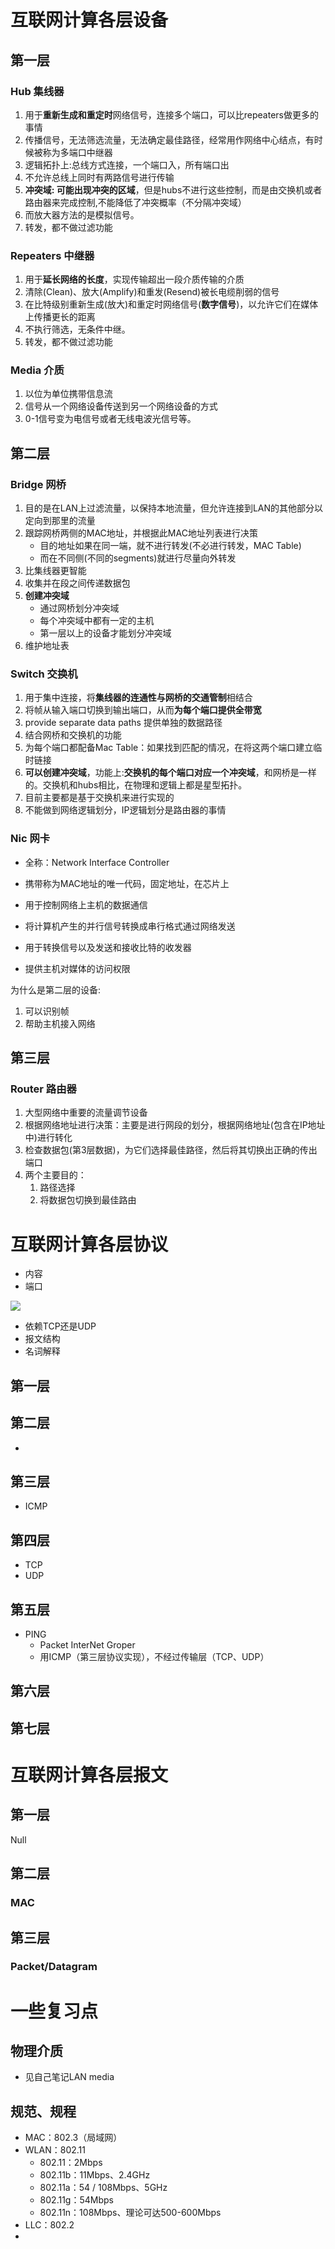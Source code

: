 ```toc
```
# 互联网计算各层设备


## 第一层

### Hub 集线器

1. 用于**重新生成和重定时**网络信号，连接多个端口，可以比repeaters做更多的事情
2. 传播信号，无法筛选流量，无法确定最佳路径，经常用作网络中心结点，有时候被称为多端口中继器
3. 逻辑拓扑上:总线方式连接，一个端口入，所有端口出
4. 不允许总线上同时有两路信号进行传输
5. **冲突域: 可能出现冲突的区域**，但是hubs不进行这些控制，而是由交换机或者路由器来完成控制,不能降低了冲突概率（不分隔冲突域）
6. 而放大器方法的是模拟信号。
7. 转发，都不做过滤功能

### Repeaters 中继器

1. 用于**延长网络的长度**，实现传输超出一段介质传输的介质
2. 清除(Clean)、放大(Amplify)和重发(Resend)被长电缆削弱的信号
3. 在比特级别重新生成(放大)和重定时网络信号(**数字信号**)，以允许它们在媒体上传播更长的距离
4. 不执行筛选，无条件中继。
5. 转发，都不做过滤功能

### Media 介质

1. 以位为单位携带信息流
2. 信号从一个网络设备传送到另一个网络设备的方式
3. 0-1信号变为电信号或者无线电波光信号等。

## 第二层

### Bridge 网桥

1. 目的是在LAN上过滤流量，以保持本地流量，但允许连接到LAN的其他部分以定向到那里的流量
2. 跟踪网桥两侧的MAC地址，并根据此MAC地址列表进行决策
   + 目的地址如果在同一端，就不进行转发(不必进行转发，MAC Table)
   + 而在不同侧(不同的segments)就进行尽量向外转发
3. 比集线器更智能
4. 收集并在段之间传递数据包
5. **创建冲突域**
   + 通过网桥划分冲突域
   + 每个冲突域中都有一定的主机
   + 第一层以上的设备才能划分冲突域
6. 维护地址表

### Switch 交换机

1. 用于集中连接，将**集线器的连通性与网桥的交通管制**相结合
2. 将帧从输入端口切换到输出端口，从而**为每个端口提供全带宽**
3. provide separate data paths 提供单独的数据路径
4. 结合网桥和交换机的功能
5. 为每个端口都配备Mac Table：如果找到匹配的情况，在将这两个端口建立临时链接
6. **可以创建冲突域**，功能上:**交换机的每个端口对应一个冲突域**，和网桥是一样的。交换机和hubs相比，在物理和逻辑上都是星型拓扑。
7. 目前主要都是基于交换机来进行实现的
8. 不能做到网络逻辑划分，IP逻辑划分是路由器的事情

### Nic 网卡

- 全称：Network Interface Controller

- 携带称为MAC地址的唯一代码，固定地址，在芯片上
- 用于控制网络上主机的数据通信
- 将计算机产生的并行信号转换成串行格式通过网络发送
- 用于转换信号以及发送和接收比特的收发器
- 提供主机对媒体的访问权限

为什么是第二层的设备:

1. 可以识别帧
2. 帮助主机接入网络

## 第三层

### Router 路由器

1. 大型网络中重要的流量调节设备
2. 根据网络地址进行决策：主要是进行网段的划分，根据网络地址(包含在IP地址中)进行转化
3. 检查数据包(第3层数据)，为它们选择最佳路径，然后将其切换出正确的传出端口
4. 两个主要目的：
   1. 路径选择
   2. 将数据包切换到最佳路由

# 互联网计算各层协议

- 内容
- 端口

![](https://peng-img.oss-cn-shanghai.aliyuncs.com/markdown-img/1.png)

- 依赖TCP还是UDP
- 报文结构
- 名词解释

## 第一层

## 第二层

- 

## 第三层

- ICMP

## 第四层

- TCP
- UDP

## 第五层

- PING
  - Packet InterNet Groper
  - 用ICMP（第三层协议实现），不经过传输层（TCP、UDP）

## 第六层

## 第七层

# 互联网计算各层报文

## 第一层

Null

## 第二层

### MAC

## 第三层

### Packet/Datagram

# 一些复习点

## 物理介质

- 见自己笔记LAN media

## 规范、规程

- MAC：802.3（局域网）
- WLAN：802.11
  - 802.11：2Mbps
  - 802.11b：11Mbps、2.4GHz
  - 802.11a：54 / 108Mbps、5GHz
  - 802.11g：54Mbps
  - 802.11n：108Mbps、理论可达500-600Mbps
- LLC：802.2
- 
